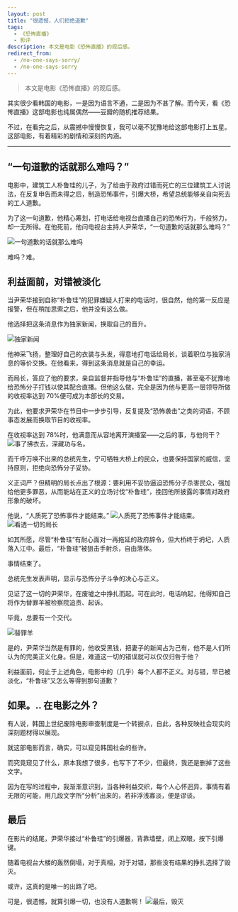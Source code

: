 ```yaml
---
layout: post
title: "很遗憾，人们拒绝道歉"
tags:
  - 《恐怖直播》
  - 影评
description: 本文是电影《恐怖直播》的观后感。
redirect_from:
  - /no-one-says-sorry/
  - /no-one-says-sorry
---
```


> 本文是电影《恐怖直播》的观后感。

其实很少看韩国的电影，一是因为语言不通，二是因为不甚了解。而今天，看《恐怖直播》这部电影也纯属偶然——豆瓣的随机推荐结果。

不过，在看完之后，从震撼中慢慢恢复，我可以毫不犹豫地给这部电影打上五星。这部电影，有着精彩的剧情和深刻的内涵。

---

## “一句道歉的话就那么难吗？”

电影中，建筑工人朴鲁珪的儿子，为了给由于政府过错而死亡的三位建筑工人讨说法，在反复申告而未得之后，制造恐怖事件，引爆大桥，希望总统能够亲自向死去的工人道歉。

为了这一句道歉，他精心筹划，打电话给电视台直播自己的恐怖行为，千般努力，却一无所得。在他死前，他问电视台主持人尹荣华，“一句道歉的话就那么难吗？”

![一句道歉的话就那么难吗](http://upload-images.jianshu.io/upload_images/8817191-776c6ed8b931e305.jpg?imageMogr2/auto-orient/strip%7CimageView2/2/w/1240)

难吗？难。

## 利益面前，对错被淡化

当尹荣华接到自称“朴鲁珪”的犯罪嫌疑人打来的电话时，很自然，他的第一反应是报警，但在稍加思索之后，他并没有这么做。

他选择把这条消息作为独家新闻，换取自己的晋升。

![独家新闻](http://upload-images.jianshu.io/upload_images/8817191-f2a6ad06032a3f3f.jpg?imageMogr2/auto-orient/strip%7CimageView2/2/w/1240)

他神采飞扬，整理好自己的衣装与头发，得意地打电话给局长，谈着职位与独家消息的等价交换。在他看来，得到这条消息就是自己的幸运。

而局长，答应了他的要求，亲自监督并指导他与“朴鲁珪”的直播，甚至毫不犹豫地给恐怖分子打钱以使其配合直播。但他这么做，完全是因为他与更高一层领导所做的收视率达到 70%便可成为本部长的交易。

为此，他要求尹荣华在节目中一步步引导，反复提及“恐怖袭击”之类的词语，不顾事态发展而换取节目的收视率。

在收视率达到 78%时，他满意而从容地离开演播室——之后的事，与他何干？
![事了拂衣去，深藏功与名。](http://upload-images.jianshu.io/upload_images/8817191-23ed8e7f031311bc.jpg?imageMogr2/auto-orient/strip%7CimageView2/2/w/1240)

而千呼万唤不出来的总统先生，宁可牺牲大桥上的民众，也要保持国家的威信，坚持原则，拒绝向恐怖分子妥协。

义正词严？但精明的局长点出了根源：要利用不妥协逼迫恐怖分子杀害民众，强加给他更多罪恶，从而能站在正义的立场讨伐“朴鲁珪”，挽回他所披露的事情对政府形象的破坏。

他说，“人质死了恐怖事件才能结束。”
![人质死了恐怖事件才能结束。](http://upload-images.jianshu.io/upload_images/8817191-a0402a7851fdbe97.jpg?imageMogr2/auto-orient/strip%7CimageView2/2/w/1240)
![看透一切的局长](http://upload-images.jianshu.io/upload_images/8817191-f8e35adeb2e2db60.png?imageMogr2/auto-orient/strip%7CimageView2/2/w/1240)

如其所愿，尽管“朴鲁珪”有耐心面对一再拖延的政府辞令，但大桥终于坍圮，人质落入江中。最后，“朴鲁珪”被狙击手射杀，自由落体。

事情结束了。

总统先生发表声明，显示与恐怖分子斗争的决心与正义。

见证了这一切的尹荣华，在废墟之中挣扎而起。可在此时，电话响起，他得知自己将作为替罪羊被检察院追责、起诉。

毕竟，总要有一个交代。

![替罪羊](http://upload-images.jianshu.io/upload_images/8817191-9ba1bd325011ac53.jpg?imageMogr2/auto-orient/strip%7CimageView2/2/w/1240)

是的，尹荣华当然是有罪的，他收受黑钱，把妻子的新闻占为己有，他不是人们所认为的完美正义化身。但是，难道这一切的错误就可以仅仅归咎于他？

利益面前，何止于上述角色，电影中的（几乎）每个人都不正义。对与错，早已被淡化，“朴鲁珪”又怎么等得到那句道歉？

## 如果。.. 在电影之外？

有人说，韩国上世纪废除电影审查制度是一个转捩点，自此，各种反映社会现实的深刻题材得以展现。

就这部电影而言，确实，可以窥见韩国社会的些许。

而究竟窥见了什么，原本我想了很多，也写下了不少，但最终，我还是删掉了这些文字。

因为在写的过程中，我渐渐意识到，当各种利益交织，每个人心怀迥异，事情有着无限的可能，用几段文字所“分析”出来的，若非浮浅寡淡，便是谬谈。

## 最后

在影片的结尾，尹荣华接过“朴鲁珪”的引爆器，背靠墙壁，闭上双眼，按下引爆键。

随着电视台大楼的轰然倒塌，对于真相，对于对错，那些没有结果的挣扎选择了毁灭。

或许，这真的是唯一的出路了吧。

可是，很遗憾，就算引爆一切，也没有人道歉啊！
![最后，毁灭](http://upload-images.jianshu.io/upload_images/8817191-f08d06162c36cc21.jpg?imageMogr2/auto-orient/strip%7CimageView2/2/w/1240)
